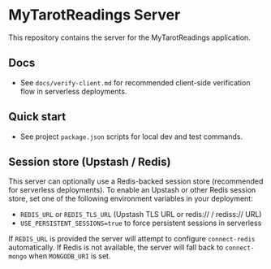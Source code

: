 # MyTarotReadings Server

This repository contains the server for the MyTarotReadings application.

## Docs

- See `docs/verify-client.md` for recommended client-side verification flow in serverless deployments.

## Quick start

- See project `package.json` scripts for local dev and test commands.

## Session store (Upstash / Redis)

This server can optionally use a Redis-backed session store (recommended for
serverless deployments). To enable an Upstash or other Redis session store,
set one of the following environment variables in your deployment:

- `REDIS_URL` or `REDIS_TLS_URL` (Upstash TLS URL or redis:// / rediss:// URL)
- `USE_PERSISTENT_SESSIONS=true` to force persistent sessions in serverless

If `REDIS_URL` is provided the server will attempt to configure `connect-redis`
automatically. If Redis is not available, the server will fall back to
`connect-mongo` when `MONGODB_URI` is set.
